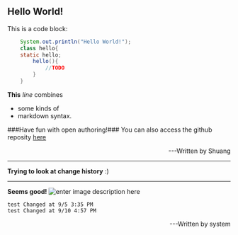Hello World!
---

This is a code block:
```java
    System.out.println("Hello World!");
    class hello{
    static hello;
        hello(){
            //TODO
        }
    }
```
**This** _line_ combines

- some kinds of 
- markdown syntax.

###Have fun with open authoring!###
You can also access the github reposity [here](https://github.com/openauthor/OpenAuthoring)
<p style='text-align:right'>---Written by Shuang<p>

----------
**Trying to look at change history**
:)

----------
**Seems good!**
![enter image description here][1]

    test Changed at 9/5 3:35 PM
    test Changed at 9/10 4:57 PM

<p style='text-align:right'>---Written by system<p>


  [1]: http://www.studypress.info/wp-content/uploads/2013/06/smile-300x300.png
